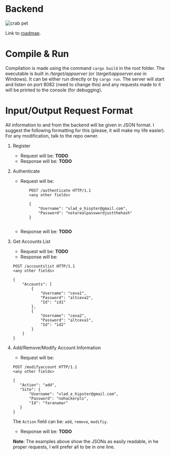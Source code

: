 # Backend

![crab pet](https://i.imgur.com/LbZJgmm.gif)

Link to [roadmap](https://www.dropbox.com/scl/fi/rsyh6p0wzddm9tpr9sc9b/AlcatrazPM-Roadmap.paper?dl=0&rlkey=btnjbf5vg4oaz1dtfx8xx6854).

# Compile & Run

Compilation is made using the command `cargo build` in the root folder. The executable
is built in */target/appserver* (or *\target\appserver.exe* in Windows). It can be either
run directly or by `cargo run`.
The server will start and listen on port 8082 (need to change this) and any requests
made to it will be printed to the console (for debugging).

# Input/Output Request Format

All information to and from the backend will be given in JSON format. I suggest the
following formatting for this (please, it will make my life easier). For any 
modification, talk to the repo owner.

1. Register
    - Request will be: **TODO**
    - Response will be: **TODO**

2. Authenticate
    - Request will be: 
    ```
           POST /authenticate HTTP/1.1
           <any other fields>
           
           {
               "Username": "vlad_e_hispter@gmail.com",
               "Password": "notarealpasswordjustthehash"
           }
           
    ```
   - Response will be: **TODO**


3. Get Accounts List
    - Request will be: **TODO**
    - Response will be:
    ```
    POST /accountslist HTTP/1.1
    <any other fields>
    
    {
        "Accounts": [
            {
                "Username": "ceva1",
                "Password": "altceva2",
                "Id": "id1"
            },
            {
                "Username": "ceva2",
                "Password": "altceva1",
                "Id": "id2"
            }
        ]
    }
    
    ```
   
4. Add/Remove/Modify Account Information
    - Request will be: 
    ```
   POST /modifyaccount HTTP/1.1
   <any other fields>
   
   {
       "Action": "add",
       "Site": {
           "Username": "vlad_e_hipster@gmail.com",
           "Password": "nohackerpls",
           "Id": "faranumar"
       }
   }
   ```
   The `Action` field can be: `add`, `remove`, `modifiy`.
   - Response will be: **TODO**
   
    **Note**: The examples above show the JSONs as easily readable, in he proper
    requests, I will prefer all to be in one line.